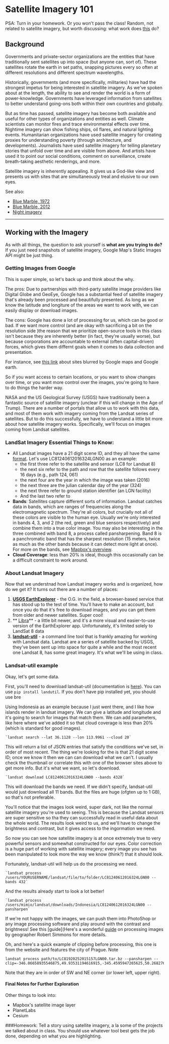 # Satellite Imagery 101 

PSA: Turn in your homework. Or you won't pass the class!
Random, not related to satellite imagery, but worth discussing: what work does [this](https://www.splcenter.org/hate-map) do? 

## Background
Governments and private-sector organizations are the entities that have traditionally sent satellites up into space (but anyone can, sort of). These satellites rotate the earth in set paths, snapping pictures every so often at different resolutions and different spectrum wavelengths. 

Historically, governments (and more specifically, militaries) have had the strongest impetus for being interested in satellite imagery. As we've spoken about at the length, the ability to see and render the world is a form of power-knowledge. Governments have leveraged information from satellites to better understand going-ons both within their own countries and globally. 

But as time has passed, satellite imagery has become both available and useful for other types of organizations and entities as well. Climate scientists can monitor fires and trace environmental effects over time. Nightime imagery can show fishing ships, oil flares, and natural lighting events. Humanitarian organizations have used satellite imagery for creating proxies for understanding poverty (through architecture, and developments). Journalists have used satellite imagery for telling planetary stories that unfold over time and are visible from above. And artists have used it to point our social conditions, comment on surveillance, create breath-taking aesthetic renderings, and more.

Satellite imagery is inherently appealing. It gives us a God-like view and presents us with sites that are simultaneously treal and elusive to our own eyes. 

See also:
 
- [Blue Marble, 1972](https://www.nasa.gov/content/blue-marble-image-of-the-earth-from-apollo-17) 
- [Blue Marble, 2012](http://earthobservatory.nasa.gov/Features/BlueMarble/BlueMarble_2002.php) 
- [Night imagery](https://t.co/avEjUlEtza)

--- 

## Working with the Imagery

As with all things, the question to ask yourself is **what are you trying to do?** If you just need snapshots of satellite imagery, Google Map's Static Images API might be just thing. 

### Getting Images from Google

This is super simple, so let's back up and think about the why. 

The pros: Due to partnerships with third-party satellite image providers like Digital Globe and GeoEye, Google has a substantial feed of satellite imagery that's already been processed and beautifully presented. As long as we know the latitude and longiture of the areas we want to work with, we can easily display or download images. 

The cons: Google has done a lot of processing for us, which can be good or bad. If we want more control (and are okay with sacrificing a bit on the resolution side )the reason that we prioritize open-source tools in this class isn't because they are inherently better (in fact, they're usually worse), but because corporations are accountable to external (often capital-driven) forces, which gives them differnt goals when it comes to data collection and presentation. 

For instance, see [this link](http://list25.com/25-places-that-are-suspiciously-blurred-out-on-google-maps/) about sites blurred by Google maps and Google earth. 

So if you want access to certain locations, or you want to show changes over time, or you want more control over the images, you're going to have to do things the harder way.

NASA and the US Geological Survey (USGS) have traditionally been a fantastic source of satellite imagery (unclear if this will change in the Age of Trump). There are a number of portals that allow us to work with this data, and most of them work with imagery coming from the Landsat series of satellites. But to do this successfully, we have to understand a little bit more about how satellite imagery works. Specifically, we'll focus on images coming from Landsat satellites.
 

### LandSat Imagery Essential Things to Know:

- All Landsat images have a 21 digit scene ID, and they all have the same [format](https://landsat.usgs.gov/what-are-naming-conventions-landsat-scene-identifiers). Let's use LC81240612016324LGN00 as an example:
	- the first three refer to the satellite and sensor (LC8 for Landsat 8)
	-  the next six refer to the path and row that the satellite follows every 16 days (e.g., path 124, 061)
 	- the next four are the year in which the image was taken (2016)
 	- the next three are the julian calendar day of the year (324)
 	- the next three refer to ground station identifier (an LGN facility)
 	- And the last two refer to 
- **Bands**: Satellites capture different sorts of information. Landsat catches data in bands, which are ranges of frequencies along the electromagnetic spectrum. They're all colors, but crucially not all of these colors are visible to the human eye. Usually we're only interested in bands 4, 3, and 2 (the red, green and blue sensors respectively) and combine them into a true color image. You may also be interesting in the three combined with band 8, a process called pansharpening. Band 8 is a panchromatic band that has the sharpest resolution (15 meters, twice as much as the other bands because it can detect more light at once). For more on the bands, see [Mapbox's overview](https://www.mapbox.com/blog/putting-landsat-8-bands-to-work/). 
- **Cloud Coverage**: less than 20% is ideal, though this occasionally can be a difficult constraint to work around. 


### About Landsat Imagery
Now that we understnad how Landsat imagery works and is organized, how do we get it? It turns out there are a number of places:

1. **[USGS EarthExplorer](https://earthexplorer.usgs.gov)** - the O.G. in the field, a browser-based service that has stood up to the test of time. You'll have to make an account, but once you do that it's free to download images, and you can get them from older and newer satellites. Super cool!
2. ** [Libra](https://libra.developmentseed.org/)** - a little bit newer, and it's a more visual and easier-to-use version of the EarthExplorer app. Unfortunately, it's limited solely to LandSat 8 data
3. **[landsat-util](https://pythonhosted.org/landsat-util/)** - a command line tool that is frankly amazing for working with Landsat data. Landsat are a series of satellite backed by USGS, they've been sent up into space for quite a while and the most recent one Landsat 8, has some great imagery.  It's what we'll be using in class. 

### Landsat-util example 

Okay, let's get some data. 

First, you'll need to download landsat-util (documentation is [here](https://pythonhosted.org/landsat-util/)). You can use `pip install landutil`. If you don't have pip installed yet, you should use bre  

Using Indonesia as an example because I just went there, and I like how islands render in landsat imagery. We can give a latitude and longitude and it's going to search for images that match them. We can add parameters, like here where we've added it so that cloud coverage is less than 20% (which is standard for good images).

	`landsat search --lat 36.1128 --lon 113.9961 --cloud 20`

This will return a list of JSON entries that satisfy the conditions we've set, in order of most recent. The thing we're looking for the is that 21 digit scene ID; once we know it then we can can download what we can't. I usually check the thumbnail or correlate this with one of the browser sites above to get more info. But it's what we want, so let's download. 

	`landsat download LC81240612016324LGN00 --bands 4328`

This will download the bands we need. If we didn't specify, landsat-util would just download all 11 bands. But the files are huge (ofgten up to 1 GB), so that's not preferable. 

You'll notice that the images look weird, super dark, not like the normal satellite imagery you're used to seeing. This is because the Landsat sensors are super sensitive so tha they can successfully read in useful data about the whole world. The results look weird to us, and we'll have to change the brightness and contrast, but it gives access to the ingormation we need. 

So now you can see how satellite imagery is at once extremely true to very powerful sensors and somewhat constructed for our eyes. Color correction is a huge part of working with satellite imagery; every image you see has been manipulated to look more the way we know (think?) that it should look. 

Fortunately, landsat-util will help us do the processing we need.

	`landsat process /users/YOURUSERNAME/landsat/file/to/folder/LC81240612016324LGN00 --bands 432`
	
And the results already start to look a lot better! 

	`landsat process /users/mimio/landsat/downloads/Indonesia/LC81240612016324LGN00 --pansharpen`
	
If we're not happy with the images, we can push them into PhotoShop or any image processing software and play around with the contrast and brightness! See this [guide](Here's a wonderful [guide](https://www.planet.com/pulse/color-correction/) on processing images by geographer Robert Simmons for more details. 


Oh, and here's a quick example of clipping before processing, this one is from the website and features the city of Prague.  Note 

	landsat process path/to/LC81920252015157LGN00.tar.bz --pansharpen --clip=-346.06658935546875,49.93531194616915,-345.4595947265625,50.2682767372753
	
Note that they are in order of SW and  NE corner (or lower left, upper right).

#### Final Notes for Further Exploration
Other things to look into:  

- Mapbox's satellite image layer 
- PlanetLabs
- Cesium 


###Homework:
Tell a story using satellite imagery, a la some of the projects we talked about in class.  You should use whatever tool best gets the job done, depending on what you are highlighting. 





